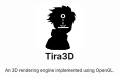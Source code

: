 <p align="center" style="margin-bottom: 0px !important;">
  <img width="150" src="https://github.com/Klivess/KlivePhysic/blob/master/readmeAssets/KlivePhysicLogo.png" alt="KlivPhysic logo" align="center">
</p>
<h1 align="center" style="margin-top: 0px;">Tira3D</h1>
<p align="center" >An 3D rendering engine implemented using OpenGL.</p>
